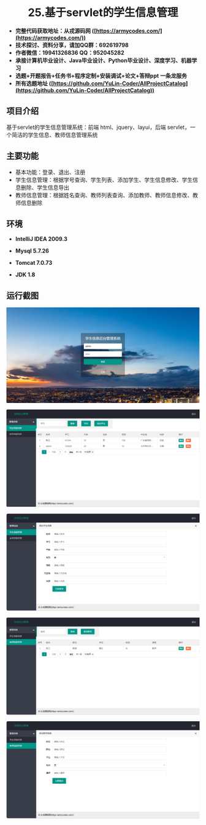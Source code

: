 <p><h1 align="center">25.基于servlet的学生信息管理</h1></p>

- <b>完整代码获取地址：从戎源码网 ([https://armycodes.com/](https://armycodes.com/))</b>
- <b>技术探讨、资料分享，请加QQ群：692619798</b> 
- <b>作者微信：19941326836  QQ：952045282</b> 
- <b>承接计算机毕业设计、Java毕业设计、Python毕业设计、深度学习、机器学习</b>
- <b>选题+开题报告+任务书+程序定制+安装调试+论文+答辩ppt 一条龙服务</b>
- <b>所有选题地址 ([https://github.com/YuLin-Coder/AllProjectCatalog](https://github.com/YuLin-Coder/AllProjectCatalog)) </b>

## 项目介绍

基于servlet的学生信息管理系统：前端 html、jquery、layui，后端 servlet，一个简洁的学生信息、教师信息管理系统

## 主要功能

- 基本功能：登录、退出、注册
- 学生信息管理：根据学号查询、学生列表、添加学生、学生信息修改、学生信息删除、学生信息导出
- 教师信息管理：根据姓名查询、教师列表查询、添加教师、教师信息修改、教师信息删除

## 环境

- <b>IntelliJ IDEA 2009.3</b>

- <b>Mysql 5.7.26</b>

- <b>Tomcat 7.0.73</b>

- <b>JDK 1.8</b>

## 运行截图
![](screenshot/1.png)

![](screenshot/2.png)

![](screenshot/3.png)

![](screenshot/4.png)

![](screenshot/5.png)
